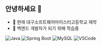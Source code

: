 ## 안녕하세요 👋
- 🔭 현재 대구소프트웨어마이스터고등학교 재학
- 🌱 백엔드 개발자가 되기 위해 학습중

![Java](https://img.shields.io/badge/Java-17-blue?logo=java)
![Spring Boot](https://img.shields.io/badge/Spring%20Boot-3.1-brightgreen?logo=springboot)
![MySQL](https://img.shields.io/badge/MySQL-8.0-orange?logo=mysql)
![VSCode](https://img.shields.io/badge/Editor-VSCode-blue?logo=visualstudiocode)

<!--
**Finefinee/Finefinee** is a ✨ _special_ ✨ repository because its `README.md` (this file) appears on your GitHub profile.

Here are some ideas to get you started:

- 🔭 I’m currently working on ...
- 🌱 I’m currently learning ...
- 👯 I’m looking to collaborate on ...
- 🤔 I’m looking for help with ...
- 💬 Ask me about ...
- 📫 How to reach me: ...
- 😄 Pronouns: ...
- ⚡ Fun fact: ...
-->
